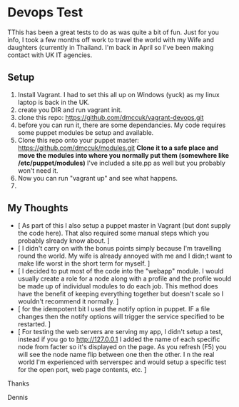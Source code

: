 Devops Test
=========================
TThis has been a great tests to do as was quite a bit of fun. Just for you info, I took a few months off work to travel the world with my Wife and daughters (currently in Thailand. I'm back in April so I've been making contact with UK IT agencies. 

Setup
--------
 1. Install Vagrant. I had to set this all up on Windows (yuck) as my linux laptop is back in the UK.
 2. create you DIR and run vagrant init.
 3. clone this repo: https://github.com/dmccuk/vagrant-devops.git
 4. before you can run it, there are some dependancies. My code requires some puppet modules be setup and available.
 5. Clone this repo onto your puppet master: https://github.com/dmccuk/modules.git **Clone it to a safe place and move the modules into where you normally put them (somewhere like /etc/puppet/modules)** I've included a site.pp as well but you probably won't need it.
 6. Now you can run "vagrant up" and see what happens.
 7. 

My Thoughts
---------
 * [ As part of this I also setup a puppet master in Vagrant (but dont supply the code here). That also required some manual steps which you probably slready know about. ]
 * [ I didn't carry on with the bonus points simply because I'm travelling round the world. My wife is already annoyed with me and I didn;t want to make life worst in the short term for myself. ]
 * [ I decided to put most of the code into the "webapp" module. I would usually create a role for a node along with a profile and the profile would be made up of individual modules to do each job. This method does have the benefit of keeping everything together but doesn't scale so I wouldn't recommend it normally. ]
 * [ for the idempotent bit I used the notify option in puppet. IF a file changes then the notify options will trigger the service specified to be restarted. ]
 * [ For testing the web servers are serving my app, I didn't setup a test, instead if you go to http://127.0.0.1 I added the name of each specific node from facter so it's displayed on the page. As you refresh (F5) you will see the node name flip between one then the other. I n the real world I'm experienced with serverspec and would setup a specific test for the open port, web page contents, etc. ]
 
Thanks

Dennis
